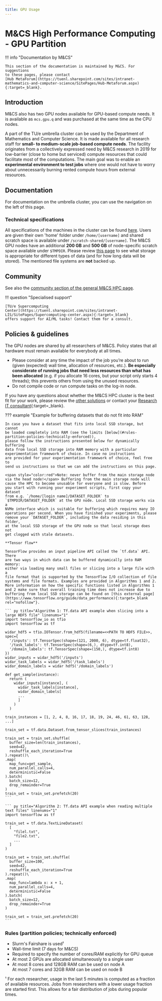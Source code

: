 ```yaml
---
title: GPU Usage
---
```


# M&CS High Performance Computing - GPU Partition

!!! info "Documentation by M&CS"

    This section of the documentation is maintained by M&CS. For suggestions
    to these pages, please contact
    [Hub MetaForum](https://tuenl.sharepoint.com/sites/intranet-mathematics-and-computer-science/SitePages/Hub-Metaforum.aspx){:target=_blank}.

## Introduction
M&CS also has two GPU nodes available for GPU-based compute needs. It is
available as `mcs.gpu.q` and was purchased at the same time as the CPU
nodes.

A part of the TU/e umbrella cluster can be used by the Department of
Mathematics and Computer Science. It is made available for all research staff
for **small- to medium-scale job-based compute needs**. The facility originates
from a collectively expressed need by M&CS research in 2019 for low-barrier
(close to home but serviced) compute resources that could facilitate
most of the computations. The main goal was to enable an **experimental
environment to test jobs** where one would not have to worry
about unnecessarily burning rented compute hours from external
resources.

## Documentation
For documentation on the umbrella cluster, you can use the navigation on the
left of this page.

### Technical specifications
All specifications of the machines in the cluster can be found
[here](../../specifications/index.md#mcs). Users are given their own 'home'
folder under `/home/[username]` and shared scratch space is available under
`/scratch-shared/[username]`. The M&CS GPU nodes have an additional **200 GB**
and **500 GB** of node-specific scratch space available under `$TMPDIR`. Please
review [this page](../../filesystems.md) to see what storage is appropriate for 
different types of data (and for how long data will be stored). The mentioned
file systems are **not** backed up.

## Community
See also the
[community section of the general M&CS HPC page](./hpc.md#community).

!!! question "Specialised support"

    [TU/e Supercomputing
    Center](https://tuenl.sharepoint.com/sites/intranet-LIS/SitePages/Supercomputing-center.aspx){:target=_blank}
    offers support for AI/ML tasks! Contact them for a consult.

## Policies & guidelines
The GPU nodes are shared by all researchers of M&CS. Policy states that all
hardware must remain available for everybody at all times. 

- Please consider at any time the impact of the job you’re about
to run (given (expected) wall time, allocation of resources, etc.). **Be
especially considerate of running jobs that need less resources than
what has been allocated** (e.g. if you allocate 16 cores, but your script
only starts 4 threads); this prevents others from using the unused resources.
- Do not compile code or run compute tasks on the log-in node.

If you have any questions about whether the M&CS HPC cluster is the best fit
for your work, please review the [other solutions](./index.md) or contact your
[Research IT consultant](https://tuenl.sharepoint.com/sites/intranet-LIS/SitePages/Research-IT.aspx){:target=_blank}.


??? example "Example for buffering datasets that do not fit into RAM"

    In case you have a dataset that fits into local SSD storage, but cannot
    be loaded completely into RAM (see the limits [below](#rules-partition-policies-technically-enforced)),
    please follow the instructions presented below for dynamically buffering
    data from local SSD storage into RAM memory with a particular
    experimentation framework of choice. In case no instructions
    are provided for your experimentation framework of choice, feel free to
    send us instructions so that we can add the instructions on this page.

    <span style="color:red">Note: never buffer from the main storage node
    via the head node!</span> Buffering from the main storage node will
    cause the HPC to become unusable for everyone and is slow. Before
    you start with running your experiment scripts, first copy your dataset
    from e.g. `/home/[login name]/DATASET_FOLDER` to
    `$TMPDIR/DATASET_FOLDER` at the GPU node. Local SSD storage works via a
    NVMe interface which is suitable for buffering which requires many IO
    operations per second. When you have finished your experiments, please
    remove your `DATASET_FOLDER`, including the data residing in this folder,
    at the local SSD storage of the GPU node so that local storage does not
    get clogged with stale datasets.

    **Tensor flow**

    TensorFlow provides an input pipeline API called the `tf.data` API. There
    are two ways in which data can be buffered dynamically into RAM memory:
    either via loading many small files or slicing into a large file with a
    file format that is supported by the TensorFlow I/O collection of file
    systems and file formats. Examples are provided in Algorithms 1 and 2.
    More information on how the specific functions listed in Algorithms 1
    and 2 make sure that overall training time does not increase due to
    buffering from local SSD storage can be found on [this external page](https://www.tensorflow.org/guide/data_performance){:target=_blank rel="nofollow"}.

    ``` py title="Algorithm 1: Tf.data API example when slicing into a large HDF5 file" linenums="1"
    import tensorflow_io as tfio
    import tensorflow as tf
    
    widar_hdf5 = tfio.IOTensor.from_hdf5(filename=<<PATH TO HDF5 FILE>>, spec={
      '/inputs': tf.TensorSpec(shape=(121, 2000, 6), dtype=tf.float32),
      '/task_labels': tf.TensorSpec(shape=(6,), dtype=tf.int8),
      '/domain_labels': tf.TensorSpec(shape=(150,), dtype=tf.int8)
    })
    widar_inputs = widar_hdf5('/inputs')
    widar_task_labels = widar_hdf5('/task_labels')
    widar_domain_labels = widar hdf5('/domain_labels')

    def get_sample(instance):
      return (
        widar_inputs[instance], (
          widar_task_labels[instance],
          widar_domain_labels[
          ...
          ]
        )
      )
    
    train_instances = [1, 2, 4, 8, 16, 17, 18, 19, 24, 46, 61, 63, 128, ...]
    
    train_set = tf.data.Dataset.from_tensor_slices(train_instances)
    
    train_set = train_set.shuffle(
      buffer_size=len(train_instances),
      seed=42,
      reshuffle_each_iteration=True
    ).repeat()\
    .map(
      map_func=get_sample,
      num_parallel_calls=4,
      deterministic=False
    ).batch(
      batch_size=12,
      drop_remainder=True
    )
    train_set = train_set.prefetch(20) 
    ```

    ``` py title="Algorithm 2: Tf.data API example when reading multiple text files" linenums="1"
    import tensorflow as tf

    train_set = tf.data.TextLineDataset(
      [
        "filel.txt",
        "file2.txt",
        ...
      ]
    )
    
    train_set = train_set.shuffle(
      buffer_size=100,
      seed=42,
      reshuffle_each_iteration=True
    ).repeat()\
    .map(
      map_func=lambda x: x + 1,
      num_parallel_calls=4,
      deterministic=False
    ).batch(
      batch_size=12,
      drop_remainder=True
    )
    
    train_set = train_set.prefetch(20) 
    ```

### Rules (partition policies; technically enforced)
- Slurm's Fairshare is used¹
- Wall-time limit (7 days for M&CS)
- Required to specify the number of cores/RAM explicitly for GPU queue
- At most 2 GPUs are allocated simultaneously to a single user
- At most 8 cores and 128GB RAM can be used on node A<br/>At most 7 cores 
and 32GB RAM can be used on node B

¹ For each researcher, usage in the last 5 minutes is computed as a fraction
of available resources. Jobs from researchers with a lower usage fraction are 
started first. This allows for a fair distribution of jobs during popular 
times.
